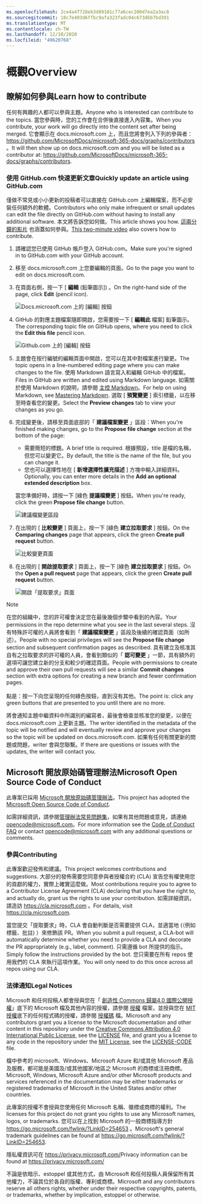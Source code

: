 ```yaml
---
ms.openlocfilehash: 2ce4a47728eb3d89101c77a6cec200d7ea2a3ac8
ms.sourcegitcommit: 18c7e403d6ffbc9afa323fadc04c673dbb7bd391
ms.translationtype: MT
ms.contentlocale: zh-TW
ms.lasthandoff: 12/10/2020
ms.locfileid: "49620768"
---
```

# <a name="overview"></a><span data-ttu-id="c1f5d-101">概觀</span><span class="sxs-lookup"><span data-stu-id="c1f5d-101">Overview</span></span>

## <a name="learn-how-to-contribute"></a><span data-ttu-id="c1f5d-102">瞭解如何參與</span><span class="sxs-lookup"><span data-stu-id="c1f5d-102">Learn how to contribute</span></span>

<span data-ttu-id="c1f5d-103">任何有興趣的人都可以參與主題。</span><span class="sxs-lookup"><span data-stu-id="c1f5d-103">Anyone who is interested can contribute to the topics.</span></span> <span data-ttu-id="c1f5d-104">當您參與時，您的工作會在合併後直接進入內容集。</span><span class="sxs-lookup"><span data-stu-id="c1f5d-104">When you contribute, your work will go directly into the content set after being merged.</span></span> <span data-ttu-id="c1f5d-105">它會顯示在 docs.microsoft.com 上，而且您將會列入下列的參與者： <https://github.com/MicrosoftDocs/microsoft-365-docs/graphs/contributors> 。</span><span class="sxs-lookup"><span data-stu-id="c1f5d-105">It will then show up on docs.microsoft.com and you will be listed as a contributor at: <https://github.com/MicrosoftDocs/microsoft-365-docs/graphs/contributors>.</span></span>

### <a name="quickly-update-an-article-using-githubcom"></a><span data-ttu-id="c1f5d-106">使用 GitHub.com 快速更新文章</span><span class="sxs-lookup"><span data-stu-id="c1f5d-106">Quickly update an article using GitHub.com</span></span>

<span data-ttu-id="c1f5d-107">僅做不常見或小小更新的投稿者可以直接在 GitHub.com 上編輯檔案，而不必安裝任何額外的軟體。</span><span class="sxs-lookup"><span data-stu-id="c1f5d-107">Contributors who only make infrequent or small updates can edit the file directly on GitHub.com without having to install any additional software.</span></span> <span data-ttu-id="c1f5d-108">本文將告訴您如何做。</span><span class="sxs-lookup"><span data-stu-id="c1f5d-108">This article shows you how.</span></span> <span data-ttu-id="c1f5d-109">[這兩分鐘的影片](https://www.microsoft.com/videoplayer/embed/RE1XQTG) 也涵蓋如何參與。</span><span class="sxs-lookup"><span data-stu-id="c1f5d-109">[This two-minute video](https://www.microsoft.com/videoplayer/embed/RE1XQTG) also covers how to contribute.</span></span>

1. <span data-ttu-id="c1f5d-110">請確認您已使用 GitHub 帳戶登入 GitHub.com。</span><span class="sxs-lookup"><span data-stu-id="c1f5d-110">Make sure you're signed in to GitHub.com with your GitHub account.</span></span>
2. <span data-ttu-id="c1f5d-111">移至 docs.microsoft.com 上您要編輯的頁面。</span><span class="sxs-lookup"><span data-stu-id="c1f5d-111">Go to the page you want to edit on docs.microsoft.com.</span></span>
3. <span data-ttu-id="c1f5d-112">在頁面右側，按一下 [ **編輯** (鉛筆圖示]) 。</span><span class="sxs-lookup"><span data-stu-id="c1f5d-112">On the right-hand side of the page, click **Edit** (pencil icon).</span></span>

   ![Docs.microsoft.com 上的 [編輯] 按鈕](compliance/media/quick-update-edit.png)

4. <span data-ttu-id="c1f5d-114">GitHub 的對應主題檔案隨即開啟，您需要按一下 [ **編輯此** 檔案] 鉛筆圖示。</span><span class="sxs-lookup"><span data-stu-id="c1f5d-114">The corresponding topic file on GitHub opens, where you need to click the **Edit this file** pencil icon.</span></span>

   ![Github.com 上的 [編輯] 按鈕](compliance/media/quick-update-github.png)

5. <span data-ttu-id="c1f5d-116">主題會在按行編號的編輯頁面中開啟，您可以在其中對檔案進行變更。</span><span class="sxs-lookup"><span data-stu-id="c1f5d-116">The topic opens in a line-numbered editing page where you can make changes to the file.</span></span> <span data-ttu-id="c1f5d-117">使用 Markdown 語言寫入和編輯 GitHub 中的檔案。</span><span class="sxs-lookup"><span data-stu-id="c1f5d-117">Files in GitHub are written and edited using Markdown language.</span></span> <span data-ttu-id="c1f5d-118">如需關於使用 Markdown 的說明，請參閱 [主控 Markdown](https://guides.github.com/features/mastering-markdown/)。</span><span class="sxs-lookup"><span data-stu-id="c1f5d-118">For help on using Markdown, see [Mastering Markdown](https://guides.github.com/features/mastering-markdown/).</span></span> <span data-ttu-id="c1f5d-119">選取 [ **預覽變更** ] 索引標籤，以在移至時查看您的變更。</span><span class="sxs-lookup"><span data-stu-id="c1f5d-119">Select the **Preview changes** tab to view your changes as you go.</span></span>

6. <span data-ttu-id="c1f5d-120">完成變更後，請移至頁面底部的「 **建議檔案變更** 」區段：</span><span class="sxs-lookup"><span data-stu-id="c1f5d-120">When you're finished making changes, go to the **Propose file change** section at the bottom of the page:</span></span>

   - <span data-ttu-id="c1f5d-121">需要簡短的標題。</span><span class="sxs-lookup"><span data-stu-id="c1f5d-121">A brief title is required.</span></span> <span data-ttu-id="c1f5d-122">根據預設，title 是檔的名稱，但您可以變更它。</span><span class="sxs-lookup"><span data-stu-id="c1f5d-122">By default, the title is the name of the file, but you can change it.</span></span>
   - <span data-ttu-id="c1f5d-123">您也可以選擇性地在 [ **新增選擇性擴充描述** ] 方塊中輸入詳細資料。</span><span class="sxs-lookup"><span data-stu-id="c1f5d-123">Optionally, you can enter more details in the **Add an optional extended description** box.</span></span>

   <span data-ttu-id="c1f5d-124">當您準備好時，請按一下 [綠色 **提議檔變更** ] 按鈕。</span><span class="sxs-lookup"><span data-stu-id="c1f5d-124">When you're ready, click the green **Propose file change** button.</span></span>

   ![建議檔變更區段](compliance/media/propose-file-change.png)

7. <span data-ttu-id="c1f5d-126">在出現的 [ **比較變更** ] 頁面上，按一下 [綠色 **建立拉取要求** ] 按鈕。</span><span class="sxs-lookup"><span data-stu-id="c1f5d-126">On the **Comparing changes** page that appears, click the green **Create pull request** button.</span></span>

   ![比較變更頁面](compliance/media/comparing-changes-page.png)

8. <span data-ttu-id="c1f5d-128">在出現的 [ **開啟提取要求** ] 頁面上，按一下 [綠色 **建立拉取要求** ] 按鈕。</span><span class="sxs-lookup"><span data-stu-id="c1f5d-128">On the **Open a pull request** page that appears, click the green **Create pull request** button.</span></span>

   ![開啟「提取要求」頁面](compliance/media/open-a-pull-request-page.png)

> [!NOTE]
> <span data-ttu-id="c1f5d-130">在您的組織中，您的許可權會決定您在最後幾個步驟中看到的內容。</span><span class="sxs-lookup"><span data-stu-id="c1f5d-130">Your permissions in the repo determine what you see in the last several steps.</span></span> <span data-ttu-id="c1f5d-131">沒有特殊許可權的人員將會看到「 **建議檔案變更** 」區段及後續的確認頁面（如所述）。</span><span class="sxs-lookup"><span data-stu-id="c1f5d-131">People with no special privileges will see the **Propose file change** section and subsequent confirmation pages as described.</span></span> <span data-ttu-id="c1f5d-132">具有建立及核准其自有之拉取要求的許可權的人員，會看到類似的「 **認可變更** 」一節，具有額外的選項可讓您建立新的分支和較少的確認頁面。</span><span class="sxs-lookup"><span data-stu-id="c1f5d-132">People with permissions to create and approve their own pull requests will see a similar **Commit changes** section with extra options for creating a new branch and fewer confirmation pages.</span></span><br/><br/><span data-ttu-id="c1f5d-133">點是：按一下向您呈現的任何綠色按鈕，直到沒有其他。</span><span class="sxs-lookup"><span data-stu-id="c1f5d-133">The point is: click any green buttons that are presented to you until there are no more.</span></span>

<span data-ttu-id="c1f5d-134">將會通知主題中繼資料中所識別的編寫者，最後會檢查並核准您的變更，以便在 docs.microsoft.com 上更新主題。</span><span class="sxs-lookup"><span data-stu-id="c1f5d-134">The writer identified in the metadata of the topic will be notified and will eventually review and approve your changes so the topic will be updated on docs.microsoft.com.</span></span> <span data-ttu-id="c1f5d-135">如果有任何有關更新的問題或問題，writer 會與您聯繫。</span><span class="sxs-lookup"><span data-stu-id="c1f5d-135">If there are questions or issues with the updates, the writer will contact you.</span></span>

## <a name="microsoft-open-source-code-of-conduct"></a><span data-ttu-id="c1f5d-136">Microsoft 開放原始碼管理辦法</span><span class="sxs-lookup"><span data-stu-id="c1f5d-136">Microsoft Open Source Code of Conduct</span></span>

<span data-ttu-id="c1f5d-137">此專案已採用 [Microsoft 開放原始碼管理辦法](https://opensource.microsoft.com/codeofconduct/)。</span><span class="sxs-lookup"><span data-stu-id="c1f5d-137">This project has adopted the [Microsoft Open Source Code of Conduct](https://opensource.microsoft.com/codeofconduct/).</span></span>

<span data-ttu-id="c1f5d-138">如需詳細資訊，請參閱[管理辦法常見問題集](https://opensource.microsoft.com/codeofconduct/faq/)，如果有其他問題或意見，請連絡 [opencode@microsoft.com](mailto:opencode@microsoft.com)。</span><span class="sxs-lookup"><span data-stu-id="c1f5d-138">For more information see the [Code of Conduct FAQ](https://opensource.microsoft.com/codeofconduct/faq/) or contact [opencode@microsoft.com](mailto:opencode@microsoft.com) with any additional questions or comments.</span></span>

### <a name="contributing"></a><span data-ttu-id="c1f5d-139">參與</span><span class="sxs-lookup"><span data-stu-id="c1f5d-139">Contributing</span></span>

<span data-ttu-id="c1f5d-140">此專案歡迎發佈和建議。</span><span class="sxs-lookup"><span data-stu-id="c1f5d-140">This project welcomes contributions and suggestions.</span></span>  <span data-ttu-id="c1f5d-141">大部分的發佈需要您同意參與者授權合約 (CLA) 宣告您有權使用您的貢獻的權力，實際上確實這麼做。</span><span class="sxs-lookup"><span data-stu-id="c1f5d-141">Most contributions require you to agree to a Contributor License Agreement (CLA) declaring that you have the right to, and actually do, grant us the rights to use your contribution.</span></span> <span data-ttu-id="c1f5d-142">如需詳細資訊，請造訪 <https://cla.microsoft.com> 。</span><span class="sxs-lookup"><span data-stu-id="c1f5d-142">For details, visit <https://cla.microsoft.com>.</span></span>

<span data-ttu-id="c1f5d-143">當您提交「提取要求」時，CLA 會自動判斷是否需要提供 CLA，並適當地 (（例如標籤、批註) ）來修飾該 PR。</span><span class="sxs-lookup"><span data-stu-id="c1f5d-143">When you submit a pull request, a CLA-bot will automatically determine whether you need to provide a CLA and decorate the PR appropriately (e.g., label, comment).</span></span> <span data-ttu-id="c1f5d-144">只需遵循 bot 所提供的指示。</span><span class="sxs-lookup"><span data-stu-id="c1f5d-144">Simply follow the instructions provided by the bot.</span></span> <span data-ttu-id="c1f5d-145">您只需要在所有 repos 使用我們的 CLA 來執行這項作業。</span><span class="sxs-lookup"><span data-stu-id="c1f5d-145">You will only need to do this once across all repos using our CLA.</span></span>

### <a name="legal-notices"></a><span data-ttu-id="c1f5d-146">法律通知</span><span class="sxs-lookup"><span data-stu-id="c1f5d-146">Legal Notices</span></span>

<span data-ttu-id="c1f5d-147">Microsoft 和任何投稿人都會授與您在「 [創造性 Commons 歸屬4.0 國際公開授權](https://creativecommons.org/licenses/by/4.0/legalcode)」底下的 Microsoft 檔及其他內容的授權，請參閱 [授權](LICENSE) 檔案，並授與您在 [MIT 授權](https://opensource.org/licenses/MIT)底下的任何程式碼的授權，請參閱 [授權碼](LICENSE-CODE) 檔。</span><span class="sxs-lookup"><span data-stu-id="c1f5d-147">Microsoft and any contributors grant you a license to the Microsoft documentation and other content in this repository under the [Creative Commons Attribution 4.0 International Public License](https://creativecommons.org/licenses/by/4.0/legalcode), see the [LICENSE](LICENSE) file, and grant you a license to any code in the repository under the [MIT License](https://opensource.org/licenses/MIT), see the [LICENSE-CODE](LICENSE-CODE) file.</span></span>

<span data-ttu-id="c1f5d-148">檔中參考的 microsoft、Windows、Microsoft Azure 和/或其他 Microsoft 產品及服務，都可能是美國及/或其他國家/地區之 Microsoft 的商標或注冊商標。</span><span class="sxs-lookup"><span data-stu-id="c1f5d-148">Microsoft, Windows, Microsoft Azure and/or other Microsoft products and services referenced in the documentation may be either trademarks or registered trademarks of Microsoft in the United States and/or other countries.</span></span>

<span data-ttu-id="c1f5d-149">此專案的授權不會授與您使用任何 Microsoft 名稱、徽標或商標的權利。</span><span class="sxs-lookup"><span data-stu-id="c1f5d-149">The licenses for this project do not grant you rights to use any Microsoft names, logos, or trademarks.</span></span> <span data-ttu-id="c1f5d-150">您可以在上找到 Microsoft 的一般商標指導方針 <https://go.microsoft.com/fwlink/?LinkID=254653> 。</span><span class="sxs-lookup"><span data-stu-id="c1f5d-150">Microsoft's general trademark guidelines can be found at <https://go.microsoft.com/fwlink/?LinkID=254653>.</span></span>

<span data-ttu-id="c1f5d-151">隱私權資訊可在 <https://privacy.microsoft.com/></span><span class="sxs-lookup"><span data-stu-id="c1f5d-151">Privacy information can be found at <https://privacy.microsoft.com/></span></span>

<span data-ttu-id="c1f5d-152">不論是依暗示、estoppel 或其他方式，由 Microsoft 和任何投稿人員保留所有其他權力，不論其位於各自的版權、專利或商標。</span><span class="sxs-lookup"><span data-stu-id="c1f5d-152">Microsoft and any contributors reserve all others rights, whether under their respective copyrights, patents, or trademarks, whether by implication, estoppel or otherwise.</span></span>
